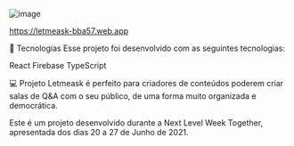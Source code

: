 ![image](https://user-images.githubusercontent.com/90054374/149395648-d7e2d0bb-9fb4-419c-8ef6-76cfb870fba2.png)


https://letmeask-bba57.web.app

🧪 Tecnologias
Esse projeto foi desenvolvido com as seguintes tecnologias:

React
Firebase
TypeScript

💻 Projeto
Letmeask é perfeito para criadores de conteúdos poderem criar salas de Q&A com o seu público, de uma forma muito organizada e democrática.

Este é um projeto desenvolvido durante a Next Level Week Together, apresentada dos dias 20 a 27 de Junho de 2021.
